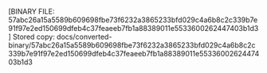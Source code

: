 [BINARY FILE: 57abc26a15a5589b609698fbe73f6232a3865233bfd029c4a6b8c2c339b7e91f97e2ed150699dfeb4c37feaeeb7fb1a88389011e5533600262447403b1d3]
Stored copy: docs/converted-binary/57abc26a15a5589b609698fbe73f6232a3865233bfd029c4a6b8c2c339b7e91f97e2ed150699dfeb4c37feaeeb7fb1a88389011e5533600262447403b1d3
